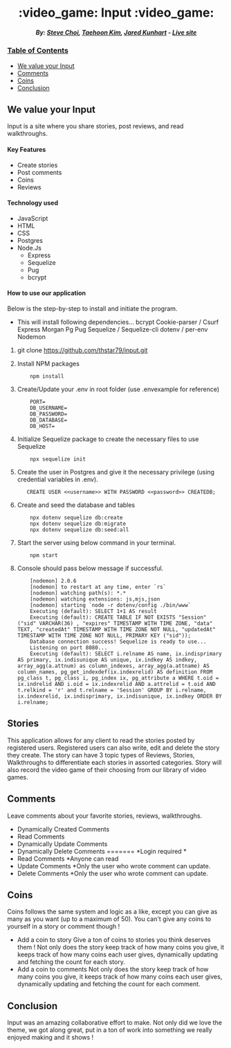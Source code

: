 <h1 align="center"> :video_game: Input :video_game: </h1>

<h5 align="center">  By: <a href="https://github.com/Fiasco071">Steve Choi</a>, <a href="https://github.com/thstar79">Taehoon Kim</a>, <a href="https://github.com/Jared-Kunhart">Jared Kunhart</a> - <a href="https://lnput.herokuapp.com/"><i>Live site</i></h5>

### Table of Contents
- [We value your Input](#stories)
- [Comments](#comments)
- [Coins](#coins)
- [Conclusion](#conclusion)


## We value your Input
Input is a site where you share stories, post reviews, and read walkthroughs.

#### Key Features
- Create stories
- Post comments
- Coins
- Reviews

#### Technology used
- JavaScript
- HTML
- CSS
- Postgres
- Node.Js 
   - Express
   - Sequelize
   - Pug
   - bcrypt
  
  
#### How to use our application
 
Below is the step-by-step to install and initiate the program.
   - This will install following dependencies...
            bcrypt
            Cookie-parser / Csurf
            Express
            Morgan
            Pg
            Pug
            Sequelize / Sequelize-cli
            dotenv / per-env
            Nodemon
  
  1. git clone https://github.com/thstar79/input.git
  
  2. Install NPM packages
  
             npm install
  3. Create/Update your .env in root folder (use .envexample for reference)
  
             PORT=
             DB_USERNAME=
             DB_PASSWORD=
             DB_DATABASE=
             DB_HOST=
  
  4. Initialize Sequelize package to create the necessary files to use Sequelize
            
             npx sequelize init
  
  5. Create the user in Postgres and give it the necessary privilege (using credential variables in .env).
  
            CREATE USER <<username>> WITH PASSWORD <<password>> CREATEDB;
  
  6. Create and seed the database and tables
  
             npx dotenv sequelize db:create
             npx dotenv sequelize db:migrate
             npx dotenv sequelize db:seed:all
  
  7. Start the server using below command in your terminal.
  
             npm start
  
  8. Console should pass below message if successful.
  
             [nodemon] 2.0.6
             [nodemon] to restart at any time, enter `rs`
             [nodemon] watching path(s): *.*
             [nodemon] watching extensions: js,mjs,json
             [nodemon] starting `node -r dotenv/config ./bin/www`
             Executing (default): SELECT 1+1 AS result
             Executing (default): CREATE TABLE IF NOT EXISTS "Session" ("sid" VARCHAR(36) , "expires" TIMESTAMP WITH TIME ZONE, "data" TEXT, "createdAt" TIMESTAMP WITH TIME ZONE NOT NULL, "updatedAt" TIMESTAMP WITH TIME ZONE NOT NULL, PRIMARY KEY ("sid"));
             Database connection success! Sequelize is ready to use...
             Listening on port 8080...
             Executing (default): SELECT i.relname AS name, ix.indisprimary AS primary, ix.indisunique AS unique, ix.indkey AS indkey, array_agg(a.attnum) as column_indexes, array_agg(a.attname) AS column_names, pg_get_indexdef(ix.indexrelid) AS definition FROM pg_class t, pg_class i, pg_index ix, pg_attribute a WHERE t.oid = ix.indrelid AND i.oid = ix.indexrelid AND a.attrelid = t.oid AND t.relkind = 'r' and t.relname = 'Session' GROUP BY i.relname, ix.indexrelid, ix.indisprimary, ix.indisunique, ix.indkey ORDER BY i.relname;

  
## Stories
 This application allows for any client to read the stories posted by registered users. Registered users can also write, edit and delete the story they create. The story can have 3 topic types of Reviews, Stories, Walkthroughs to differentiate each stories in assorted categories. Story will also record the video game of their choosing from our library of video games.

## Comments
Leave comments about your favorite stories, reviews, walkthroughs.
- Dynamically Created Comments
- Read Comments
- Dynamically Update Comments
- Dynamically Delete Comments
=======
    *Login required
    *
- Read Comments
    *Anyone can read
- Update Comments
    *Only the user who wrote comment can update.
- Delete Comments
    *Only the user who wrote comment can update.

## Coins
Coins follows the same system and logic as a like, except you can give as many as you want (up to a maximum of 50). You can't give any coins to yourself in a story or comment though !
   - Add a coin to story
   Give a ton of coins to stories you think deserves them ! 
   Not only does the story keep track of how many coins you give, it keeps track of how many coins each user gives, dynamically updating and fetching the count for each story.
   - Add a coin to comments 
   Not only does the story keep track of how many coins you give, it keeps track of how many coins each user gives, dynamically updating and fetching the count for each comment.

## Conclusion
Input was an amazing collaborative effort to make. Not only did we love the theme, we got along great, put in a ton of work into something we really enjoyed making and it shows ! 
